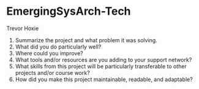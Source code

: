 # EmergingSysArch-Tech
Trevor Hoxie <br>

1. Summarize the project and what problem it was solving.
2. What did you do particularly well?
3. Where could you improve?
4. What tools and/or resources are you adding to your support network?
5. What skills from this project will be particularly transferable to other projects and/or course work?
6. How did you make this project maintainable, readable, and adaptable?
